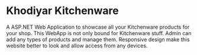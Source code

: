 # Khodiyar Kitchenware
A ASP.NET Web Application to showcase all your Kitchenware products for your shop. This WebApp is not only bound for Kitchenware stuff. Admin can add any types of products and manage them. Responsive design make this website better to look and allow access from any devices.

